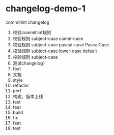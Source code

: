 <!--
 * @Author: qzw w_qinzhiwei@xiwang.com
 * @Date: 2023-07-12 14:44:50
 * @LastEditors: qzw w_qinzhiwei@xiwang.com
 * @LastEditTime: 2023-07-13 11:02:46
 * @FilePath: /changelog-demo-1/README.md
 * @Description: 这是默认设置,请设置`customMade`, 打开koroFileHeader查看配置 进行设置: https://github.com/OBKoro1/koro1FileHeader/wiki/%E9%85%8D%E7%BD%AE
-->
# changelog-demo-1
commitlint changelog

1. 校验commitlint规则
2. 校验规则 subject-case camel-case
2. 校验规则 subject-case pascal-case PascalCase
2. 校验规则 subject-case lower-case default
2. 校验规则 subject-case
3. 测试changelog1
4. feat
5. 文档
6. style
7. refactor
8. perf
9. 构建，版本上线
10. test
11. feat
12. build
13. fix
14. feat
15. test
